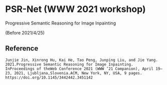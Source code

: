 # PSR-Net (WWW 2021 workshop)
Progressive Semantic Reasoning for Image Inpainting

(Before 2021/4/25)

## Reference
```
Junjie Jin, Xinrong Hu, Kai He, Tao Peng, Junping Liu, and Jie Yang. 2021.Progressive Semantic Reasoning for Image Inpainting. InProceedings of theWeb Conference 2021 (WWW ’21 Companion), April 19–23, 2021, Ljubljana,Slovenia.ACM, New York, NY, USA, 9 pages. https://doi.org/10.1145/3442442.3451142
```
